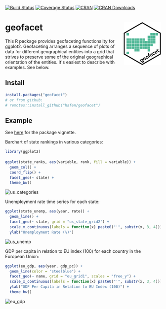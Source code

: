 [![Build Status](https://travis-ci.org/hafen/geofacet.svg?branch=master)](https://travis-ci.org/hafen/geofacet)
[![Coverage Status](https://img.shields.io/codecov/c/github/hafen/geofacet/master.svg)](https://codecov.io/github/hafen/geofacet?branch=master)
[![CRAN](http://www.r-pkg.org/badges/version/geofacet)](https://CRAN.R-project.org/package=geofacet)
[![CRAN Downloads](http://cranlogs.r-pkg.org/badges/geofacet)](https://CRAN.R-project.org/package=geofacet)

# geofacet <img src="man/figures/logo.png" align="right" alt="" width="120" />

This R package provides geofaceting functionality for ggplot2. Geofaceting arranges a sequence of plots of data for different geographical entities into a grid that strives to preserve some of the original geographical orientation of the entities. It's easiest to describe with examples. See below.

## Install

```r
install.packages("geofacet")
# or from github:
# remotes::install_github("hafen/geofacet")
```

## Example

See [here](https://hafen.github.io/geofacet/) for the package vignette.

Barchart of state rankings in various categories:

```r
library(ggplot2)

ggplot(state_ranks, aes(variable, rank, fill = variable)) +
  geom_col() +
  coord_flip() +
  facet_geo(~ state) +
  theme_bw()
```

![us_categories](https://cloud.githubusercontent.com/assets/1275592/26282369/611ab89e-3dc5-11e7-86eb-65685cc2948b.png)

Unemployment rate time series for each state:

```r
ggplot(state_unemp, aes(year, rate)) +
  geom_line() +
  facet_geo(~ state, grid = "us_state_grid2") +
  scale_x_continuous(labels = function(x) paste0("'", substr(x, 3, 4))) +
  ylab("Unemployment Rate (%)")
```

![us_unemp](https://cloud.githubusercontent.com/assets/1275592/26282368/6118d06a-3dc5-11e7-96b4-6a511800b6d3.png)

GDP per capita in relation to EU index (100) for each country in the European Union:

```r
ggplot(eu_gdp, aes(year, gdp_pc)) +
  geom_line(color = "steelblue") +
  facet_geo(~ name, grid = "eu_grid1", scales = "free_y") +
  scale_x_continuous(labels = function(x) paste0("'", substr(x, 3, 4))) +
  ylab("GDP Per Capita in Relation to EU Index (100)") +
  theme_bw()
```

![eu_gdp](https://cloud.githubusercontent.com/assets/1275592/26342901/ba4e83a2-3f4e-11e7-9a1f-9cec09e31682.png)
